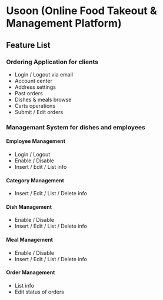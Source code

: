 # Usoon (Online Food Takeout & Management Platform)
## Feature List
### Ordering Application for clients
- Login / Logout via email
- Account center
- Address settings
- Past orders
- Dishes & meals browse
- Carts operations
- Submit / Edit orders
   
### Managemant System for dishes and employees
#### Employee Management
- Login / Logout
- Enable / Disable
- Insert / Edit / List info
#### Category Management
- Insert / Edit / List / Delete info
#### Dish Management
- Enable / Disable
- Insert / Edit / List / Delete info
#### Meal Management
- Enable / Disable
- Insert / Edit / List / Delete info
#### Order Management
- List info
- Edit status of orders
